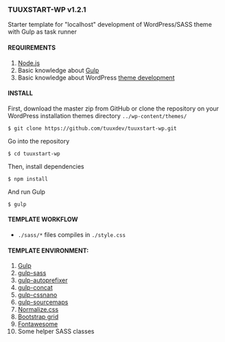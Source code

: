 ### TUUXSTART-WP v1.2.1 ###

Starter template for "localhost" development of WordPress/SASS theme with Gulp as task runner

#### REQUIREMENTS ####

1. [Node.js](https://nodejs.org/en/download/)
2. Basic knowledge about [Gulp](http://gulpjs.com/)
2. Basic knowledge about WordPress [theme development](https://codex.wordpress.org/Theme_Development)

#### INSTALL ####

First, download the master zip from GitHub or clone the repository on your WordPress installation themes directory `../wp-content/themes/`
````
$ git clone https://github.com/tuuxdev/tuuxstart-wp.git
````
Go into the repository
````
$ cd tuuxstart-wp
````
Then, install dependencies
````
$ npm install
````
And run Gulp
````
$ gulp
````
#### TEMPLATE WORKFLOW ####

- `./sass/*` files compiles in `./style.css`

#### TEMPLATE ENVIRONMENT: ####

1. [Gulp](http://gulpjs.com/)
2. [gulp-sass](https://www.npmjs.com/package/gulp-sass)
3. [gulp-autoprefixer](https://www.npmjs.com/package/gulp-autoprefixer)
4. [gulp-concat](https://www.npmjs.com/package/gulp-concat)
5. [gulp-cssnano](https://www.npmjs.com/package/gulp-cssnano)
6. [gulp-sourcemaps](https://www.npmjs.com/package/gulp-sourcemaps)
7. [Normalize.css](https://necolas.github.io/normalize.css/Normalize.css)
8. [Bootstrap grid](http://getbootstrap.com/css/#grid)
9. [Fontawesome](http://fontawesome.io/)
10. Some helper SASS classes
